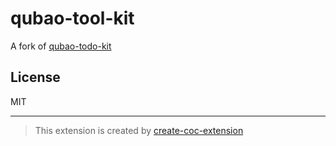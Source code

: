 # qubao-tool-kit

A fork of [qubao-todo-kit](https://github.com/CsYakamoz/qubao-tool-kit)

## License

MIT

---

> This extension is created by [create-coc-extension](https://github.com/fannheyward/create-coc-extension)
